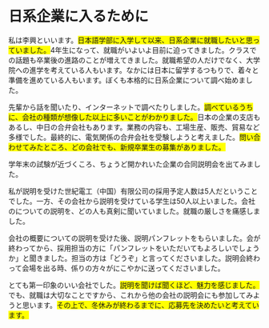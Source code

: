 # 日系企業に入るために

私は李興といいます。<span style="background-color: yellow;">日本語学部に入学して以来、日系企業に就職したいと思っていました。</span>4年生になって、就職がいよいよ目前に迫ってきました。クラスでの話題も卒業後の進路のことが増えてきました。就職希望の人だけでなく、大学院への進学を考えている人もいます。なかには日本に留学するつもりで、着々と準備を進めている人もいます。ぼくも本格的に日系企業について調べ始めました。

先輩から話を聞いたり、インターネットで調べたりしました。<span style="background-color: yellow;">調べているうちに、会社の種類が想像した以上に多いことがわかりました。</span>日本の企業の支店もあるし、中日の合弁会社もあります。業務の内容も、工場生産、販売、貿易など多様でした。最終的に、電気関係の合弁会社を受験しようと考えました。<span style="background-color: yellow;">問い合わせてみたところ、どの会社でも、新規卒業生の募集がありました。</span>

学年末の試験が近づくころ、ちょうど開かれいた企業の合同説明会を出てみました。

私が説明を受けた世紀電工（中国）有限公司の採用予定人数は5人だということでした。一方、その会社から説明を受けている学生は50人以上いました。会社のについての説明を、どの人も真剣に聞いていました。就職の厳しさを痛感しました。

会社の概要についての説明を受けた後、説明パンフレットをもらいました。会が終わってから、採用担当の方に「パンフレットをいただいてもよろしいでしょうか」と聞きました。担当の方は「どうぞ」と言ってくださいました。説明会終わって会場を出る時、係りの方々がにこやかに送ってくださいました。

とても第一印象のいい会社でした。<span style="background-color: yellow;">説明を聞けば聞くほど、魅力を感じました。</span>でも、就職は大切なことですから、これから他の会社の説明会にも参加してみようと思います。<span style="background-color: yellow;">その上で、冬休みが終わるまでに、応募先を決めたいと考えています。</span>